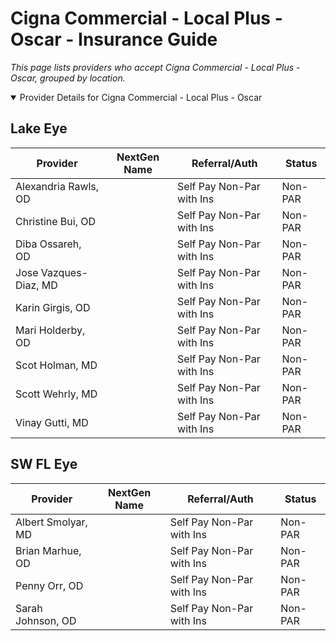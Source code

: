 # Cigna Commercial - Local Plus - Oscar - Insurance Guide

*This page lists providers who accept Cigna Commercial - Local Plus - Oscar, grouped by location.*

<details open><summary>Provider Details for Cigna Commercial - Local Plus - Oscar</summary>

## Lake Eye 

| Provider | NextGen Name | Referral/Auth | Status |
|----------|-------------|--------------|--------|
| Alexandria Rawls, OD |  | Self Pay Non-Par with Ins | Non-PAR |
| Christine Bui, OD |  | Self Pay Non-Par with Ins | Non-PAR |
| Diba Ossareh, OD |  | Self Pay Non-Par with Ins | Non-PAR |
| Jose Vazques-Diaz, MD |  | Self Pay Non-Par with Ins | Non-PAR |
| Karin Girgis, OD |  | Self Pay Non-Par with Ins | Non-PAR |
| Mari Holderby, OD |  | Self Pay Non-Par with Ins | Non-PAR |
| Scot Holman, MD |  | Self Pay Non-Par with Ins | Non-PAR |
| Scott Wehrly, MD |  | Self Pay Non-Par with Ins | Non-PAR |
| Vinay Gutti, MD |  | Self Pay Non-Par with Ins | Non-PAR |

## SW FL Eye

| Provider | NextGen Name | Referral/Auth | Status |
|----------|-------------|--------------|--------|
| Albert Smolyar, MD |  | Self Pay Non-Par with Ins | Non-PAR |
| Brian Marhue, OD |  | Self Pay Non-Par with Ins | Non-PAR |
| Penny Orr, OD |  | Self Pay Non-Par with Ins | Non-PAR |
| Sarah Johnson, OD |  | Self Pay Non-Par with Ins | Non-PAR |

</details>

